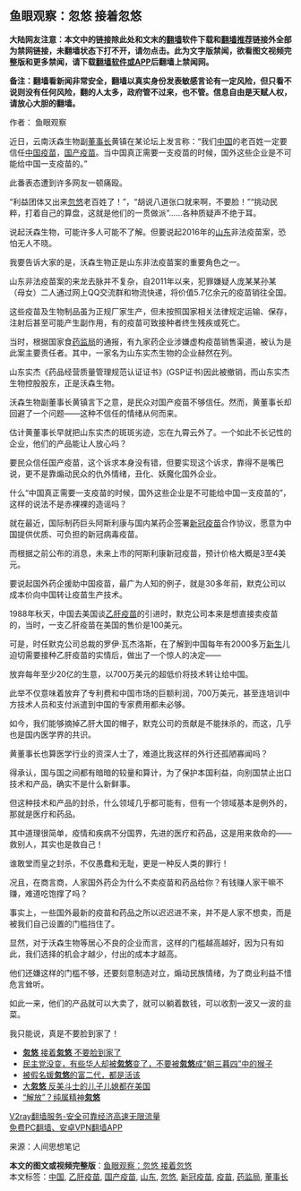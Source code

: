  <h2>鱼眼观察：忽悠 接着忽悠</h2> <p class="notice"><b>大陆网友注意：本文中的链接除此处和文末的<a href="https://github.com/bannedbook/fanqiang" >翻墙</a>软件下载和<a href="https://github.com/killgcd/justmysocks/blob/master/README.md">翻墙推荐</a>链接外全部为禁网链接，未翻墙状态下打不开，请勿点击。此为文字版禁闻，欲看图文视频完整版和更多禁闻，请下载<a href="https://github.com/bannedbook/fanqiang">翻墙软件或APP</a>后翻墙上禁闻网。</p><p>备注：翻墙看新闻非常安全，翻墙以真实身份发表敏感言论有一定风险，但只看不说则没有任何风险，翻的人太多，政府管不过来，也不管。信息自由是天赋人权，请放心大胆的翻墙。</b></p>  <div class="entry"> <p>作者： 鱼眼观察</p> <p>近日，云南沃森生物副<a href="https://www.bannedbook.org/bnews/tag/%e8%91%a3%e4%ba%8b%e9%95%bf/" class="st_tag internal_tag" rel="tag" title="标签 董事长 下的日志">董事长</a>黄镇在某论坛上发言称：“我们<span class='wp_keywordlink_affiliate'><a href="https://www.bannedbook.org/" title="中国" target="_blank">中国</a></span>的老百姓一定要信任<a href="https://www.bannedbook.org/bnews/tag/%E4%B8%AD%E5%9B%BD/" class="st_tag internal_tag" rel="tag" title="标签 中国 下的日志">中国</a><a href="https://www.bannedbook.org/bnews/tag/%e7%96%ab%e8%8b%97/" class="st_tag internal_tag" rel="tag" title="标签 疫苗 下的日志">疫苗</a>，<a href="https://www.bannedbook.org/bnews/tag/%E5%9B%BD%E4%BA%A7%E7%96%AB%E8%8B%97/" class="st_tag internal_tag" rel="tag" title="标签 国产疫苗 下的日志">国产疫苗</a>。当中国真正需要一支疫苗的时候，国外这些企业是不可能给中国一支疫苗的。”</p> <p></p> <p></p> <p>此番表态遭到许多网友一顿痛殴。</p> <p>“利益团体又出来<a href="https://www.bannedbook.org/bnews/tag/%E5%BF%BD%E6%82%A0/" class="st_tag internal_tag" rel="tag" title="标签 忽悠 下的日志">忽悠</a>老百姓了！”，“胡说八道张口就来啊，不要脸！”“挑动民粹，打着自己的算盘，这就是他们的一贯做派”……各种质疑声不绝于耳。</p> <p>说起沃森生物，可能许多人可能不了解。但要说起2016年的<a href="https://www.bannedbook.org/bnews/tag/%e5%b1%b1%e4%b8%9c/" class="st_tag internal_tag" rel="tag" title="标签 山东 下的日志">山东</a>非法疫苗案，恐怕无人不晓。</p> <p>我要告诉大家的是，沃森生物正是山东非法疫苗案的重要角色之一。</p> <p>山东非法疫苗案的来龙去脉并不复杂，自2011年以来，犯罪嫌疑人庞某某孙某（母女）二人通过网上QQ交流群和物流快递，将价值5.7亿余元的疫苗销往全国。</p>  <p>这些疫苗及生物制品虽为正规厂家生产，但未按照国家相关法律规定运输、保存，注射后甚至可能产生副作用，有的疫苗可致接种者终生残疾或死亡。</p> <p>当时，根据国家食<a href="https://www.bannedbook.org/bnews/tag/%E8%8D%AF%E7%9B%91%E5%B1%80/" class="st_tag internal_tag" rel="tag" title="标签 药监局 下的日志">药监局</a>的通报，有九家药企业涉嫌虚构疫苗销售渠道，被认为是此案主要责任者。其中，一家名为山东实杰生物的企业赫然在列。</p> <p>山东实杰《药品经营质量管理规范认证证书》(GSP证书)因此被撤销，而山东实杰生物控股股东，正是沃森生物。</p> <p></p> <p>沃森生物副董事长黄镇言下之意，是民众对国产疫苗不够信任。然而，黄董事长却回避了一个问题——这种不信任的情绪从何而来。</p> <p>估计黄董事长早就把山东实杰的斑斑劣迹，忘在九霄云外了。一个如此不长记性的企业，他们的产品能让人放心吗？</p> <p>要民众信任国产疫苗，这个诉求本身没有错，但要实现这个诉求，靠得不是嘴巴说，更不是靠煽动民众的仇外情绪，丑化、妖魔化国外企业。</p> <p>什么“中国真正需要一支疫苗的时候，国外这些企业是不可能给中国一支疫苗的”，这样的说法不是赤裸裸的造谣吗？</p> <p>就在最近，国际制药巨头阿斯利康与国内某药企签署<a href="https://www.bannedbook.org/bnews/tag/%e6%96%b0%e5%86%a0%e7%96%ab%e8%8b%97/" class="st_tag internal_tag" rel="tag" title="标签 新冠疫苗 下的日志">新冠疫苗</a>合作协议，愿意为中国提供优质、可负担的新冠病毒疫苗。</p>  <p>而根据之前公布的消息，未来上市的阿斯利康新冠疫苗，预计价格大概是3至4美元。</p> <p>要说起国外药企援助中国疫苗，最广为人知的例子，就是30多年前，默克公司以成本价向中国转让疫苗生产技术。</p> <p>1988年秋天，中国去美国谈<a href="https://www.bannedbook.org/bnews/tag/%E4%B9%99%E8%82%9D%E7%96%AB%E8%8B%97/" class="st_tag internal_tag" rel="tag" title="标签 乙肝疫苗 下的日志">乙肝疫苗</a>的引进时，默克公司本来是想直接卖疫苗的，当时，一支乙肝疫苗在美国的售价是100美元。</p> <p>可是，时任默克公司总裁的罗伊·瓦杰洛斯，在了解到中国每年有2000多万<span class='wp_keywordlink'><a href="https://www.bannedbook.org/forum2/topic1642.html" title="正见网《新生》" target="_blank">新生</a></span>儿迫切需要接种乙肝疫苗的实情后，做出了一个惊人的决定——</p> <p>放弃每年至少20亿的生意，以700万美元的超低价将技术转让给中国。</p> <p>此举不仅意味着放弃了专利费和中国市场的巨额利润，700万美元，甚至连培训中方技术人员和支付派遣到中国的专家费用都未必够。</p> <p>如今，我们能够摘掉乙肝大国的帽子，默克公司的贡献是不能抹杀的，而这，几乎也是国内医学界的共识。</p> <p>黄董事长也算医学行业的资深人士了，难道比我这样的外行还孤陋寡闻吗？</p> <p>得承认，国与国之间都有暗暗的较量和算计，为了保护本国利益，向别国禁止出口技术和产品，确实不是什么新鲜事。</p>  <p>但这种技术和产品的封杀，什么领域几乎都可能有，但有一个领域基本是例外的，那就是医疗和药品。</p> <p>其中道理很简单，疫情和疾病不分国界，先进的医疗和药品，这是用来救命的——救别人，其实也是救自己！</p> <p>谁敢堂而皇之封杀，不仅愚蠢和无耻，更是一种反人类的罪行！</p> <p>况且，在商言商，人家国外药企为什么不卖疫苗和药品给你？有钱赚人家干嘛不赚，难道吃饱撑了吗？</p> <p>事实上，一些国外最新的疫苗和药品之所以迟迟进不来，并不是人家不想卖，而是被我们自己设置的门槛挡住了。</p> <p>显然，对于沃森生物等居心不良的企业而言，这样的门槛越高越好，因为只有如此，我们选择的机会才越少，付出的成本才越高。</p> <p>他们还嫌这样的门槛不够，还要刻意制造对立，煽动民族情绪，为了商业利益不惜危言耸听。</p> <p>如此一来，他们的产品就可以大卖了，就可以躺着数钱，可以收割一波又一波的韭菜。</p> <p>我只能说，真是不要脸到家了！</p>  <ul class='op-related-articles' title='相关阅读'> <li><a href='https://www.bannedbook.org/bnews/ssgc/20201111/1429532.html' target='_blank'><b>忽悠</b> 接着<b>忽悠</b> 不要脸到家了</a></li> <li><a href='https://www.bannedbook.org/bnews/worldnews/usa/20201020/1417136.html' target='_blank'>民主党没变，有些华人却被<b>忽悠</b>变了，不要被<b>忽悠</b>成“朝三暮四”中的猴子</a></li> <li><a href='https://www.bannedbook.org/bnews/lishi/20201019/1416286.html' target='_blank'>被假名媛<b>忽悠</b>的富二代，都是活该</a></li> <li><a href='https://www.bannedbook.org/bnews/comments/20201014/1413428.html' target='_blank'>大<b>忽悠</b> 反美斗士的儿子儿媳都在美国</a></li> <li><a href='https://www.bannedbook.org/bnews/lifebaike/20201002/1406745.html' target='_blank'>“解放”？纯属精神<b>忽悠</b></a></li> </ul> <p class="texttj"> <a href="https://www.bannedbook.org/forum23/topic22702.html" target="_blank">V2ray翻墙服务-安全可靠经济高速无限流量</a><br/> <a href="https://github.com/bannedbook/fanqiang/wiki/%E7%A6%81%E9%97%BB%E7%BD%91%E5%AE%89%E5%8D%93%E7%BF%BB%E5%A2%99%E6%96%B0%E9%97%BBAPP" target="_blank">免费PC翻墙、安卓VPN翻墙APP</a></p><p> 来源：人间思想笔记 </p><a name='sharetosocial'></a>       <div><b>本文的图文或视频完整版</b>：<a href='https://www.bannedbook.org/bnews/comments/20201112/1429833.html'>鱼眼观察：忽悠 接着忽悠</a></div>  </div><!--END ENTRY--> <div class="postfooter"> <div>本文标签：<a href="https://www.bannedbook.org/bnews/tag/%E4%B8%AD%E5%9B%BD/" rel="tag">中国</a>, <a href="https://www.bannedbook.org/bnews/tag/%E4%B9%99%E8%82%9D%E7%96%AB%E8%8B%97/" rel="tag">乙肝疫苗</a>, <a href="https://www.bannedbook.org/bnews/tag/%E5%9B%BD%E4%BA%A7%E7%96%AB%E8%8B%97/" rel="tag">国产疫苗</a>, <a href="https://www.bannedbook.org/bnews/tag/%e5%b1%b1%e4%b8%9c/" rel="tag">山东</a>, <a href="https://www.bannedbook.org/bnews/tag/%E5%BF%BD%E6%82%A0/" rel="tag">忽悠</a>, <a href="https://www.bannedbook.org/bnews/tag/%e6%96%b0%e5%86%a0%e7%96%ab%e8%8b%97/" rel="tag">新冠疫苗</a>, <a href="https://www.bannedbook.org/bnews/tag/%e7%96%ab%e8%8b%97/" rel="tag">疫苗</a>, <a href="https://www.bannedbook.org/bnews/tag/%E8%8D%AF%E7%9B%91%E5%B1%80/" rel="tag">药监局</a>, <a href="https://www.bannedbook.org/bnews/tag/%e8%91%a3%e4%ba%8b%e9%95%bf/" rel="tag">董事长</a></div>  </div><!--END POSTFOOTER--> 